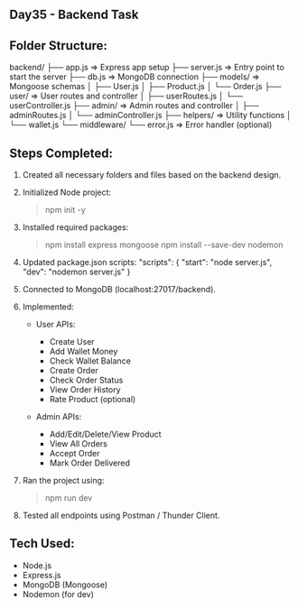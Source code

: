 Day35 -  Backend Task 
--------------------------------------


Folder Structure:
-----------------
backend/
├── app.js               => Express app setup
├── server.js            => Entry point to start the server
├── db.js                => MongoDB connection
├── models/              => Mongoose schemas
│   ├── User.js
│   ├── Product.js
│   └── Order.js
├── user/                => User routes and controller
│   ├── userRoutes.js
│   └── userController.js
├── admin/               => Admin routes and controller
│   ├── adminRoutes.js
│   └── adminController.js
├── helpers/             => Utility functions
│   └── wallet.js
└── middleware/
    └── error.js         => Error handler (optional)

Steps Completed:
----------------
1. Created all necessary folders and files based on the backend design.
2. Initialized Node project:
   > npm init -y

3. Installed required packages:
   > npm install express mongoose
   > npm install --save-dev nodemon

4. Updated package.json scripts:
   "scripts": {
     "start": "node server.js",
     "dev": "nodemon server.js"
   }

5. Connected to MongoDB (localhost:27017/backend).

6. Implemented:
   - User APIs:
     - Create User
     - Add Wallet Money
     - Check Wallet Balance
     - Create Order
     - Check Order Status
     - View Order History
     - Rate Product (optional)

   - Admin APIs:
     - Add/Edit/Delete/View Product
     - View All Orders
     - Accept Order
     - Mark Order Delivered

7. Ran the project using:
   > npm run dev

8. Tested all endpoints using Postman / Thunder Client.

Tech Used:
----------
- Node.js
- Express.js
- MongoDB (Mongoose)
- Nodemon (for dev)
